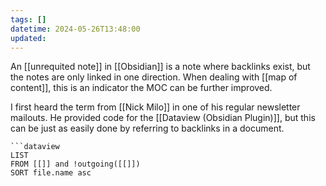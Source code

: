 ```yaml
---
tags: []
datetime: 2024-05-26T13:48:00
updated:
---
```


An [[unrequited note]] in [[Obsidian]] is a note where backlinks exist, but the notes are only linked in one direction. When dealing with [[map of content]], this is an indicator the MOC can be further improved.

I first heard the term from [[Nick Milo]] in one of his regular newsletter mailouts. He provided code for the [[Dataview (Obsidian Plugin)]], but this can be just as easily done by referring to backlinks in a document.

```
```dataview
LIST
FROM [[]] and !outgoing([[]])
SORT file.name asc
```

